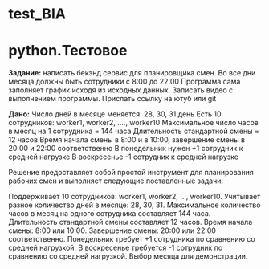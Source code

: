 # test_BIA
# python.Тестовое

**Задание:** написать бекэнд сервис для планировщика смен. 
Во все дни месяца должны быть сотрудники с 8:00 до 22:00
Программа сама заполняет график исходя из исходных данных.
Записать видео с выполнением программы. Прислать ссылку на ютуб или git

**Дано:**
Число дней в месяце меняется: 28, 30, 31 день
Есть 10 сотрудников: worker1, worker2, …., worker10
Максимальное число часов в месяц на 1 сотрудника = 144 часа
Длительность стандартной смены = 12 часов
Время начала смены в 8:00 и в 10:00, завершение смены в 20:00 и 22:00 соответственно
В понедельник нужен +1 сотрудник к средней нагрузке
В воскресенье  -1 сотрудник к средней нагрузке

Решение предоставляет собой простой инструмент для планирования рабочих смен и выполняет следующие поставленные задачи:

Поддерживает 10 сотрудников: worker1, worker2, ..., worker10.
Учитывает разное количество дней в месяце: 28, 30, 31.
Максимальное количество часов в месяц на одного сотрудника составляет 144 часа.
Длительность стандартной смены составляет 12 часов.
Время начала смены: 8:00 или 10:00. Завершение смены: 20:00 или 22:00 соответственно.
Понедельник требует +1 сотрудника по сравнению со средней нагрузкой.
В воскресенье требуется -1 сотрудник по сравнению со средней нагрузкой.
Выбор месяца для демонстрации.
